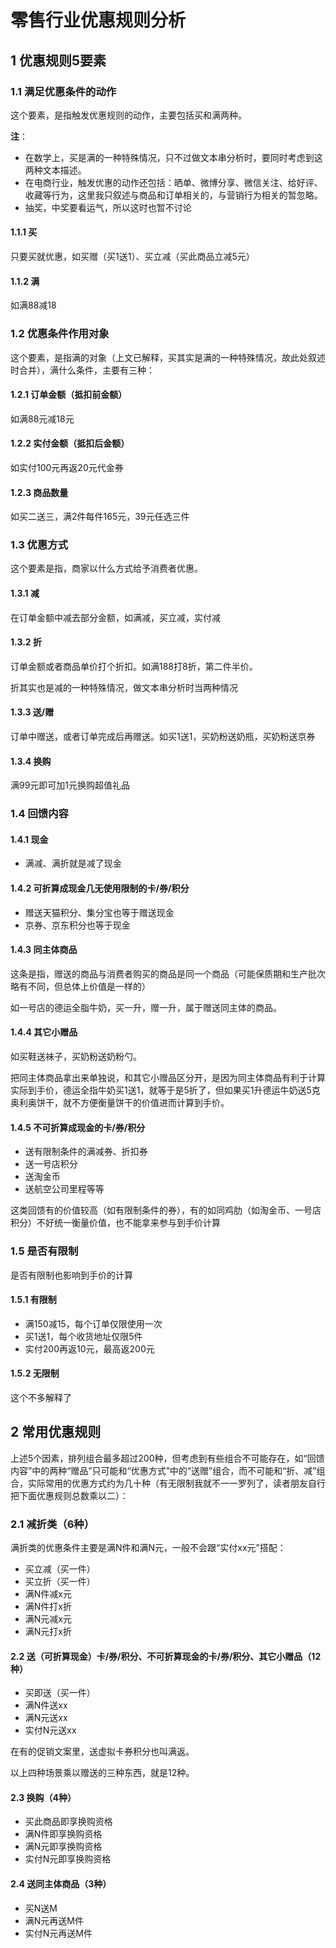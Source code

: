 # 零售行业优惠规则分析
## 1 优惠规则5要素
### 1.1 满足优惠条件的动作
这个要素，是指触发优惠规则的动作，主要包括买和满两种。

__注__：

- 在数学上，买是满的一种特殊情况，只不过做文本串分析时，要同时考虑到这两种文本描述。
- 在电商行业，触发优惠的动作还包括：晒单、微博分享、微信关注、给好评、收藏等行为，这里我只叙述与商品和订单相关的，与营销行为相关的暂忽略。
- 抽奖，中奖要看运气，所以这时也暂不讨论

#### 1.1.1 买
只要买就优惠，如买赠（买1送1）、买立减（买此商品立减5元）

#### 1.1.2 满
如满88减18


### 1.2 优惠条件作用对象
这个要素，是指满的对象（上文已解释，买其实是满的一种特殊情况，故此处叙述时合并），满什么条件，主要有三种：

#### 1.2.1 订单金额（抵扣前金额）
如满88元减18元

#### 1.2.2 实付金额（抵扣后金额）
如实付100元再返20元代金券

#### 1.2.3 商品数量
如买二送三，满2件每件165元，39元任选三件


### 1.3 优惠方式
这个要素是指，商家以什么方式给予消费者优惠。

#### 1.3.1 减
在订单金额中减去部分金额，如满减，买立减，实付减

#### 1.3.2 折
订单金额或者商品单价打个折扣。如满188打8折，第二件半价。

折其实也是减的一种特殊情况，做文本串分析时当两种情况

#### 1.3.3 送/赠
订单中赠送，或者订单完成后再赠送。如买1送1，买奶粉送奶瓶，买奶粉送京券

#### 1.3.4 换购
满99元即可加1元换购超值礼品

### 1.4 回馈内容
#### 1.4.1 现金
- 满减、满折就是减了现金

#### 1.4.2 可折算成现金几无使用限制的卡/券/积分
- 赠送天猫积分、集分宝也等于赠送现金
- 京券、京东积分也等于现金

#### 1.4.3 同主体商品
这条是指，赠送的商品与消费者购买的商品是同一个商品（可能保质期和生产批次略有不同，但总体上价值是一样的）

如一号店的德运全脂牛奶，买一升，赠一升，属于赠送同主体的商品。

#### 1.4.4 其它小赠品
如买鞋送袜子，买奶粉送奶粉勺。

把同主体商品拿出来单独说，和其它小赠品区分开，是因为同主体商品有利于计算实际到手价，德运全指牛奶买1送1，就等于是5折了，但如果买1升德运牛奶送5克奥利奥饼干，就不方便衡量饼干的价值进而计算到手价。

#### 1.4.5 不可折算成现金的卡/券/积分
- 送有限制条件的满减券、折扣券
- 送一号店积分
- 送淘金币
- 送航空公司里程等等

这类回馈有的价值较高（如有限制条件的券），有的如同鸡肋（如淘金币、一号店积分）不好统一衡量价值，也不能拿来参与到手价计算


### 1.5 是否有限制
是否有限制也影响到手价的计算

#### 1.5.1 有限制
- 满150减15，每个订单仅限使用一次
- 买1送1，每个收货地址仅限5件
- 实付200再返10元，最高返200元

#### 1.5.2 无限制
这个不多解释了

## 2 常用优惠规则
上述5个因素，排列组合最多超过200种，但考虑到有些组合不可能存在，如“回馈内容”中的两种“赠品”只可能和“优惠方式”中的“送赠”组合，而不可能和“折、减”组合，实际常用的优惠方式约为几十种（有无限制我就不一一罗列了，读者朋友自行把下面优惠规则总数乘以二）：

### 2.1 减折类（6种）
满折类的优惠条件主要是满N件和满N元，一般不会跟“实付xx元”搭配：

- 买立减（买一件）
- 买立折（买一件）
- 满N件减x元 
- 满N件打x折
- 满N元减x元
- 满N元打x折

#### 2.2 送（可折算现金）卡/券/积分、不可折算现金的卡/券/积分、其它小赠品（12种）
- 买即送（买一件）
- 满N件送xx
- 满N元送xx
- 实付N元送xx

在有的促销文案里，送虚拟卡券积分也叫满返。

以上四种场景乘以赠送的三种东西，就是12种。

#### 2.3 换购（4种）
- 买此商品即享换购资格
- 满N件即享换购资格
- 满N元即享换购资格
- 实付N元即享换购资格

#### 2.4 送同主体商品（3种）
- 买N送M
- 满N元再送M件
- 实付N元再送M件